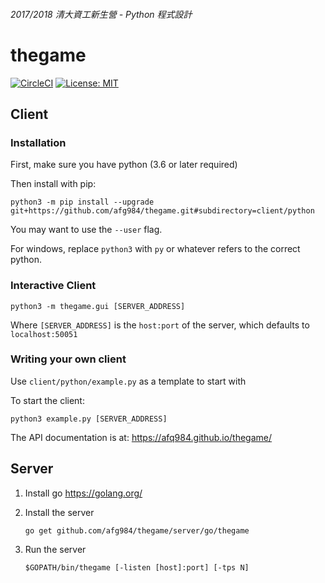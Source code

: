 ###### 2017/2018 清大資工新生營 - Python 程式設計
# thegame
[![CircleCI](https://circleci.com/gh/afg984/thegame.svg?style=svg)](https://circleci.com/gh/afg984/thegame)
[![License: MIT](https://img.shields.io/badge/License-MIT-yellow.svg)](https://opensource.org/licenses/MIT)

## Client

### Installation

First, make sure you have python (3.6 or later required)

Then install with pip:

```
python3 -m pip install --upgrade git+https://github.com/afg984/thegame.git#subdirectory=client/python
```

You may want to use the `--user` flag.

For windows, replace `python3` with `py` or whatever refers to the correct python.

### Interactive Client

```
python3 -m thegame.gui [SERVER_ADDRESS]
```

Where `[SERVER_ADDRESS]` is the `host:port` of the server, which defaults to `localhost:50051`

### Writing your own client

Use `client/python/example.py` as a template to start with

To start the client:

```
python3 example.py [SERVER_ADDRESS]
```

The API documentation is at: https://afq984.github.io/thegame/

## Server

1. Install go https://golang.org/

2. Install the server

   ```
   go get github.com/afg984/thegame/server/go/thegame
   ```

3. Run the server

   ```
   $GOPATH/bin/thegame [-listen [host]:port] [-tps N]
   ```
